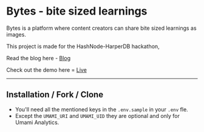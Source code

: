 # Bytes - bite sized learnings

Bytes is a platform where content creators can share bite sized learnings as images.

This project is made for the HashNode-HarperDB hackathon,

Read the blog here - [Blog](https://blogs.shubhamverma.me/introducing-bytes-a-platform-to-share-bite-sized-learnings)

Check out the demo here = [Live](https://bytes.vercel.app)

---

## Installation / Fork / Clone

- You'll need all the mentioned keys in the `.env.sample` in your `.env` fle.
- Except the `UMAMI_URI` and `UMAMI_UID` they are optional and only for Umami Analytics.
